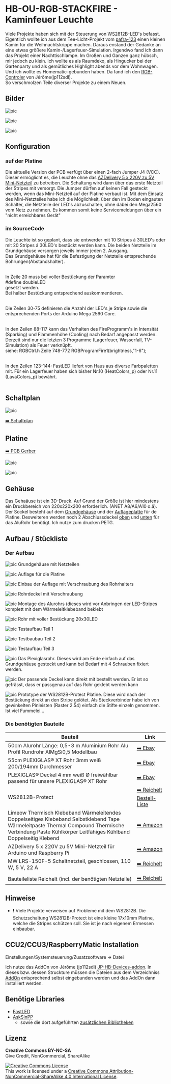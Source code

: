 # HB-OU-RGB-STACKFIRE - Kaminfeuer Leuchte

Viele Projekte haben sich mit der Steuerung von WS2812B-LED's befasst. 
Eigentlich wollte ich aus dem Tee-Licht-Projekt vom [pafra-123](https://github.com/pafra-123/HB_LED_Teelicht) einen kleinen Kamin für die Weihnachtskrippe machen.
Daraus enstand der Gedanke an eine etwas größere Kamin-/Lagerfeuer-Simulation. 
Irgendwo fand ich dann das Projekt einer Nachttischlampe.
Im Großen und Ganzen ganz hübsch, mir jedoch zu klein. Ich wollte es als Raumdeko, als Hingucker bei der Gartenparty und als gemütliches Highlight abends vor dem Wohnwagen. Und ich wollte es Homematic-gebunden haben. Da fand ich den [RGB-Controler](https://github.com/jp112sdl/HB-UNI-RGB-LED-CTRL) von Jérôme(jp112sdl).<br>
So verschmolzen Teile diverser Projekte zu einem Neuen.


## Bilder

![pic](Images/*.jpg)

![pic](Images/*.jpg)

![pic](Images/*.jpg)


## Konfiguration
### auf der Platine
Die aktuelle Version der PCB verfügt über einen 2-fach Jumper J4 (VCC). Dieser ermöglicht es, die Leuchte ohne das [AZDelivery 5 x 220V zu 5V Mini-Netzteil](https://www.amazon.de/gp/product/B07V7GHK51/ref=ppx_yo_dt_b_asin_title_o06_s00?ie=UTF8&psc=1) zu betreiben. Die Schaltung wird dann über das erste Netzteil der Stripes mit versorgt.
Die Jumper dürfen auf keinen Fall gesteckt werden, wenn das Mini-Netzteil auf der Platine verbaut ist.
Mit dem Einsatz des Mini-Netzteiles habe ich die Möglichkeit, über den im Boden eingauten Schalter, die Netzteile der LED's abzuschalten, ohne dabei den Mega2560 vom Netz zu nehmen. Es kommen somit keine Servicemeldungen über ein "nicht erreichbares Gerät"

### im SourceCode
Die Leuchte ist so geplant, dass sie entwerder mit 10 Stripes á 30LED's oder mit 20 Stripes á 30LED's bestückt werden kann.
Die beiden Netzteile im Grundgehäuse versorgen jeweils immer jeden 2. Ausgang.<br>
Das Grundgehäuse hat für die Befestigung der Netzteile entsprechende Bohrungen(Abstandshalter).<br><br>

In Zeile 20 muss bei voller Bestückung der Paramter<br> #define doubleLED<br> gesetzt werden.<br> Bei halber Bestückung entsprechend auskommentieren.<br><br>

Die Zeilen 30-75 definieren die Anzahl der LED's je Stripe sowie die entsprechenden Ports der Arduino Mega 2560 Core.<br><br>

In den Zeilen 88-117 kann das Verhalten des FireProgramm's in Intensität (Sparking) und Flammenhöhe (Cooling) nach Bedarf angepasst werden.
Derzeit sind nur die letzten 3 Programme (Lagerfeuer, Wasserfall, TV-Simulation) als Feuer verknüpft.<br>
siehe: RGBCtrl.h Zeile 748-772 RGBProgramFire1(brightness,"1-6");<br><br>

In den Zeilen 123-144: FastLED liefert von Haus aus diverse Farbpaletten mit. Für ein Lagerfeuer haben sich bisher Nr.10 (HeatColors_p) oder Nr.11 (LavaColors_p) bewährt.<br><br>

## Schaltplan

![pic](Images/PCB_HB-OU-RGB-STACKFIRE/Schaltplan_HB-OU-RGB-STACKFIRE-V2.png)

[:arrow_right: Schaltplan](Images/PCB_HB-OU-RGB-STACKFIRE/Schaltplan_HB-OU-RGB-STACKFIRE-V2.pdf)


## Platine

[:arrow_right: PCB Gerber](Platine/HB-OU-RGB-STACKFIRE(Mega2560)-V2/HB-OU-RGB-STACKFIRE-V2.zip)

![pic](Images/PCB_HB-OU-RGB-STACKFIRE/HB-OU-RGB-STACKFIRE_Front_klein.png)

![pic](Images/PCB_HB-OU-RGB-STACKFIRE/HB-OU-RGB-STACKFIRE_Back_klein.png)

## Gehäuse

Das Gehaäuse ist ein 3D-Druck. Auf Grund der Größe ist hier mindestens ein Druckbereich von 220x220x200 erforderlich.
(ANET A8/A6/A10 o.ä).
Der Sockel besteht auf dem [Grundgehäuse](Gehäuse/Stack-Fire-Leuchte_Sockel_V1.stl) und der [Auflageplatte](Gehäuse/Stack-Fire-Leuchte_Sockel_Platine_V1.stl) für de Platine.
Desweiteren werden noch 2 Abschlussdeckel [oben](Gehäuse/Stack-Fire-Leuchte_Deckel_ALU_oben_V1.stl) und [unten](Gehäuse/Stack-Fire-Leuchte_Deckel_ALU_unten_V1.stl) für das AluRohr benötigt. 
Ich nutze zum drucken PETG. 



## Aufbau / Stückliste

### Der Aufbau
![pic](Images/Aufbau_HB-OU-RGB-STACKFIRE/Grundgehäuse_mit_Netzteilen.jpg)
Grundgehäuse mit Netzteilen<br>

![pic](Images/Aufbau_HB-OU-RGB-STACKFIRE/Auflage_Platine.jpg)
Auflage für die Platine<br>

![pic](Images/Aufbau_HB-OU-RGB-STACKFIRE/Teil1_ohne_Rohr.jpg)
Einbau der Auflage mit Verschraubung des Rohrhalters<br>

![pic](Images/Aufbau_HB-OU-RGB-STACKFIRE/Rohrdeckel.jpg)
Rohrdeckel mit Verschraubung<br>

![pic](Images/Aufbau_HB-OU-RGB-STACKFIRE/Teil2_mit_Rohr.jpg)
Montage des Alurohrs (dieses wird vor Anbringen der LED-Stripes komplett mit dem Wärmeleitklebeband beklebt<br>

![pic](Images/Aufbau_HB-OU-RGB-STACKFIRE/Rohr_mit_WS2812B.jpg)
Rohr mit voller Bestückung 20x30LED<br>

![pic](Images/Aufbau_HB-OU-RGB-STACKFIRE/Testaufbau_01.JPG)
Testaufbau Teil 1<br>

![pic](Images/Aufbau_HB-OU-RGB-STACKFIRE/Testaufbau_02.JPG)
Testbaubau Teil 2<br>

![pic](Images/Aufbau_HB-OU-RGB-STACKFIRE/Testaufbau_03.JPG)
Testaufbau Teil 3<br>

![pic](Images/Aufbau_HB-OU-RGB-STACKFIRE/Plexiglasrohr.jpg)
Das Plexiglasrohr. Dieses wird am Ende einfach auf das Grundgehäuse gesteckt und kann bei Bedarf mit 4 Schrauben fixiert werden.<br>

![pic](Images/Aufbau_HB-OU-RGB-STACKFIRE/Plexiglasrohr_mit_Deckel.jpg)
Der passende Deckel kann direkt mit bestellt werden. Er ist so gefrässt, dass er passgenau auf das Rohr geklebt werden kann<br>

![pic](Images/Aufbau_HB-OU-RGB-STACKFIRE/WS2812B-Protect.jpg)
Prototype der WS2812B-Protect Platine. Diese wird nach der Bestückung direkt an den Stripe gelötet. Als Steckverbinder habe ich von gewinkelten Pinleisten (Raster 2.54) einfach die Stifte einzeln genommen. Ist viel Fummelei... <br>


### Die benötigten Bauteile
| Bauteil | Link |
| --------|------|
|50cm Alurohr Länge: 0,5-3 m Aluminium Rohr Alu Profil Rundrohr AlMgSi0,5 Modellbau | [:arrow_right: Ebay](https://www.ebay.de/itm/Alurohr-L%C3%A4nge-0-5-3-m-Aluminium-Rohr-Alu-Profil-Rundrohr-AlMgSi0-5-Modellbau/222169076786?ssPageName=STRK%3AMEBIDX%3AIT&var=521010583605&_trksid=p2057872.m2749.l2649) |
|55cm  PLEXIGLAS® XT Rohr 3mm weiß 200/194mm Durchmesser | [:arrow_right: Ebay](https://www.ebay.de/itm/PLEXIGLAS-XT-Rohr-3mm-wei%C3%9F-200-194mm-Durchmesser-74-00-lfdm/112415674967?ssPageName=STRK%3AMEBIDX%3AIT&var=412812679722&_trksid=p2057872.m2749.l2649) |
|PLEXIGLAS® Deckel 4 mm weiß Ø freiwählbar passend für unsere PLEXIGLAS® XT Rohr | [:arrow_right: Ebay](https://www.ebay.de/itm/PLEXIGLAS-Deckel-4-mm-wei%C3%9F-%C3%98-freiw%C3%A4hlbar-passend-f%C3%BCr-unsere-PLEXIGLAS-XT-Rohre/122355660437?ssPageName=STRK%3AMEBIDX%3AIT&var=422838977364&_trksid=p2057872.m2749.l2649)|
|WS2812B-Protect | [:arrow_right: Reichelt Bestell-Liste](https://www.reichelt.de/my/1667564) |
|Limeow Thermisch Klebeband Wärmeleitendes Doppelseitiges Klebeband Selbstklebend Tape Wärmeleitpaste Thermal Compound Thermische Verbindung Paste Kühlkörper Leitfähiges Kühlband Doppelseitig Klebend | [:arrow_right: Amazon](https://www.amazon.de/gp/product/B07FPKVML7/ref=ppx_yo_dt_b_asin_title_o05_s00?ie=UTF8&psc=1) |
|AZDelivery 5 x 220V zu 5V Mini-Netzteil für Arduino und Raspberry Pi | [:arrow_right: Amazon](https://www.amazon.de/gp/product/B07V7GHK51/ref=ppx_yo_dt_b_asin_title_o06_s00?ie=UTF8&psc=1) |
|MW LRS-150F-5 Schaltnetzteil, geschlossen, 110 W, 5 V, 22 A | [:arrow_right: Reichelt](https://www.reichelt.de/schaltnetzteil-geschlossen-110-w-5-v-22-a-mw-lrs-150f-5-p202979.html?&nbc=1)|
| | |
|Bauteileliste Reichelt (incl. der benötigten Netzteile)| [:arrow_right: Reichelt](https://www.reichelt.de/my/1677743)|


## Hinweise

- :exclamation: Viele Projekte verweisen auf Probleme mit dem WS2812B. Die Schutzschaltung WS2812B-Protect ist eine kleine 17x10mm Platine, welche die Stripes schützen soll. Sie ist je nach eigenem Ermessen einbaubar. 


## CCU2/CCU3/RaspberryMatic Installation

Einstellungen/Systemsteuerung/Zusatzsoftware -> Datei 

Ich nutze das AddOn von Jérôme (jp112sdl) [JP-HB-Devices-addon](https://github.com/jp112sdl/JP-HB-Devices-addon).
In dieses bzw. dessen Struckture müssen die Dateien aus dem Verzeichniss [AddOn](AddOn) entsprechend selbst eingebunden werden und das AddOn dann installiert werden.


## Benötige Libraries

 - [FastLED](https://github.com/FastLED/FastLED)
 - [AskSinPP](https://github.com/pa-pa/AskSinPP)
   - sowie die dort aufgeführten [zusätzlichen Bibliotheken](https://github.com/pa-pa/AskSinPP#required-additional-arduino-libraries)


## Lizenz

**Creative Commons BY-NC-SA**<br>
Give Credit, NonCommercial, ShareAlike

<a rel="license" href="http://creativecommons.org/licenses/by-nc-sa/4.0/"><img alt="Creative Commons License" style="border-width:0" src="https://i.creativecommons.org/l/by-nc-sa/4.0/88x31.png" /></a><br />This work is licensed under a <a rel="license" href="http://creativecommons.org/licenses/by-nc-sa/4.0/">Creative Commons Attribution-NonCommercial-ShareAlike 4.0 International License</a>.
